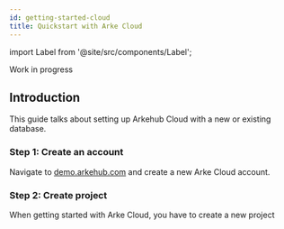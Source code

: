 ```yaml
---
id: getting-started-cloud
title: Quickstart with Arke Cloud
---
```


import Label from '@site/src/components/Label';

<Label variant="error">Work in progress</Label>

## Introduction

This guide talks about setting up Arkehub Cloud with a new or existing database.

### Step 1: Create an account

Navigate to [demo.arkehub.com](https://demo.arkehub.com) and create a new Arke Cloud account.

### Step 2: Create project

When getting started with Arke Cloud, you have to create a new project
